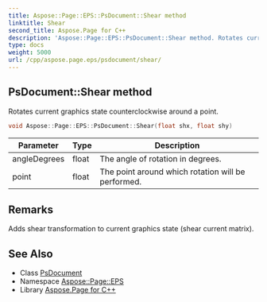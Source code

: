 ```yaml
---
title: Aspose::Page::EPS::PsDocument::Shear method
linktitle: Shear
second_title: Aspose.Page for C++
description: 'Aspose::Page::EPS::PsDocument::Shear method. Rotates current graphics state counterclockwise around a point in C++.'
type: docs
weight: 5000
url: /cpp/aspose.page.eps/psdocument/shear/
---
```

## PsDocument::Shear method


Rotates current graphics state counterclockwise around a point.

```cpp
void Aspose::Page::EPS::PsDocument::Shear(float shx, float shy)
```


| Parameter | Type | Description |
| --- | --- | --- |
| angleDegrees | float | The angle of rotation in degrees. |
| point | float | The point around which rotation will be performed. |
## Remarks



Adds shear transformation to current graphics state (shear current matrix).

## See Also

* Class [PsDocument](../)
* Namespace [Aspose::Page::EPS](../../)
* Library [Aspose.Page for C++](../../../)
